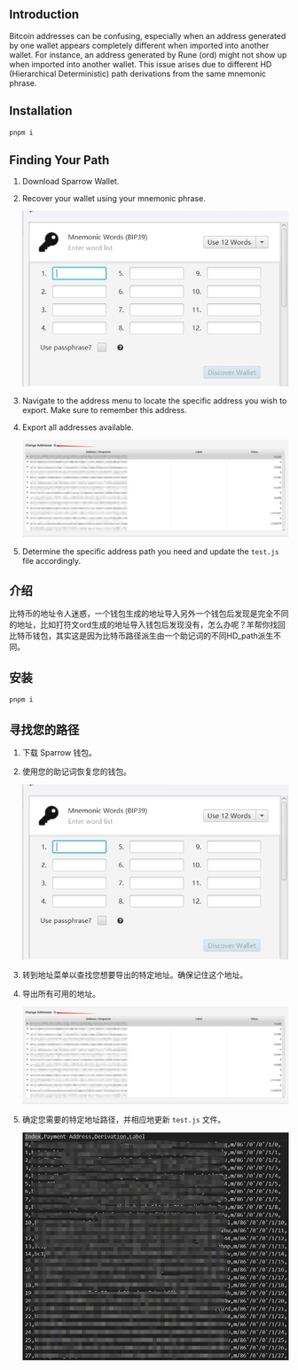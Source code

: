 ## Introduction
Bitcoin addresses can be confusing, especially when an address generated by one wallet appears completely different when imported into another wallet. For instance, an address generated by Rune (ord) might not show up when imported into another wallet. This issue arises due to different HD (Hierarchical Deterministic) path derivations from the same mnemonic phrase.
## Installation

```bash
pnpm i
```

## Finding Your Path

1. Download Sparrow Wallet.
2. Recover your wallet using your mnemonic phrase.

   ![Recover](images/1.png)

3. Navigate to the address menu to locate the specific address you wish to export. Make sure to remember this address.
4. Export all addresses available.

   ![Export](images/2.png)

5. Determine the specific address path you need and update the `test.js` file accordingly.
   
## 介绍
比特币的地址令人迷惑，一个钱包生成的地址导入另外一个钱包后发现是完全不同的地址，比如打符文ord生成的地址导入钱包后发现没有，怎么办呢？羊帮你找回比特币钱包，其实这是因为比特币路径派生由一个助记词的不同HD_path派生不同。
## 安装

```bash
pnpm i
```

## 寻找您的路径

1. 下载 Sparrow 钱包。
2. 使用您的助记词恢复您的钱包。

   ![恢复](images/1.png)

3. 转到地址菜单以查找您想要导出的特定地址。确保记住这个地址。
4. 导出所有可用的地址。

   ![导出](images/2.png)

5. 确定您需要的特定地址路径，并相应地更新 `test.js` 文件。

   ![查找](images/3.png)


